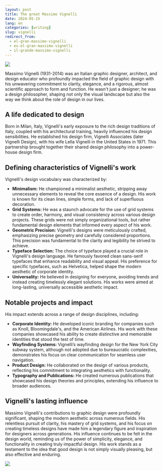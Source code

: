 ```yaml
---
layout: post
title: The great Massimo Vignelli
date: 2024-05-15
lang: en
categories: [writing]
slug: vignelli
redirect_from:
  - el-gran-massimo-vignelli
  - es-el-gran-massimo-vignelli
  - il-grande-massimo-vignelli
---
```


![](https://www.experimenta.es/wp-content/uploads/2014/05/Massimo-Vignelli.jpg)

Massimo Vignelli (1931-2014) was an Italian graphic designer, architect, and design educator who profoundly impacted the field of graphic design with his unwavering commitment to clarity, elegance, and a rigorous, almost scientific approach to form and function.  He wasn't just a designer; he was a design philosopher, shaping not only the visual landscape but also the way we think about the role of design in our lives.

## A life dedicated to design

Born in Milan, Italy, Vignelli's early exposure to the rich design traditions of Italy, coupled with his architectural training, heavily influenced his design sensibilities. He established his design firm, Vignelli Associates (later Vignelli Design), with his wife Lella Vignelli in the United States in 1971. This partnership brought together their shared design philosophy into a power-house design firm.

## Defining characteristics of Vignelli's work

Vignelli's design vocabulary was characterized by:

-   **Minimalism:** He championed a minimalist aesthetic, stripping away unnecessary elements to reveal the core essence of a design.  His work is known for its clean lines, simple forms, and lack of superfluous decoration.
-   **Grid Systems:** He was a staunch advocate for the use of grid systems to create order, harmony, and visual consistency across various design projects.  These grids were not simply organizational tools, but rather fundamental design elements that informed every aspect of his work.
-   **Geometric Precision:** Vignelli's designs were meticulously crafted, emphasizing precise geometry and carefully considered proportions. This precision was fundamental to the clarity and legibility he strived to achieve.
-   **Typeface Selection:** The choice of typeface played a crucial role in Vignelli's design language. He famously favored clean sans-serif typefaces that enhance readability and visual appeal. His preference for specific typefaces, such as Helvetica, helped shape the modern aesthetic of corporate identity.
-   **Universality:** He believed in designing for everyone, avoiding trends and instead creating timelessly elegant solutions. His works were aimed at long-lasting, universally accessible aesthetic impact.

## Notable projects and impact

His impact extends across a range of design disciplines, including:

-   **Corporate Identity:** He developed iconic branding for companies such as Knoll, Bloomingdale's, and the American Airlines. His work with these companies showcased his ability to create distinctive and memorable identities that stood the test of time.
-   **Wayfinding Systems:** Vignelli’s wayfinding design for the New York City subway system, although not adopted due to bureaucratic complexities, demonstrates his focus on clear communication for seamless user navigation.
-   **Product Design:**  He collaborated on the design of various products, reflecting his commitment to integrating aesthetics with functionality.
-   **Typography and Publications:**  He created numerous publications that showcased his design theories and principles, extending his influence to broader audiences.

## Vignelli's lasting influence

Massimo Vignelli's contributions to graphic design were profoundly significant, shaping the modern aesthetic across numerous fields. His relentless pursuit of clarity, his mastery of grid systems, and his focus on creating timeless designs have made him a legendary figure and inspiration for designers across generations.  His influence continues to be felt in the design world, reminding us of the power of simplicity, elegance, and functionality in creating truly impactful design.  His work stands as a testament to the idea that good design is not simply visually pleasing, but also effective and enduring.

![](https://www.penccil.com/files/U_58_276679166900_VignellionDesign.jpg)